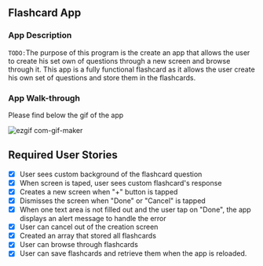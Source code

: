 ## Flashcard App

### App Description
`TODO:`The purpose of this program is the create an app that allows the user to create his set own of
questions through a new screen and browse through it. This app is a fully functional flashcard as it allows
the user create his own set of questions and store them in the flashcards.

### App Walk-through

Please find below the gif of the app

![ezgif com-gif-maker](https://user-images.githubusercontent.com/63592880/111036764-e0afba00-83ee-11eb-88a2-e028d55ba58b.gif)


## Required User Stories
- [x] User sees custom background of the flashcard question
- [x] When screen is taped, user sees custom flashcard's response
- [x] Creates a new screen when "+" button is tapped
- [x] Dismisses the screen when "Done" or "Cancel" is tapped 
- [x] When one text area is not filled out and the user tap on "Done", the app displays an alert message
      to handle the error
- [x] User can cancel out of the creation screen
- [x] Created an array that stored all flashcards
- [x] User can browse through flashcards
- [x] User can save flashcards and retrieve them when the app is reloaded.
